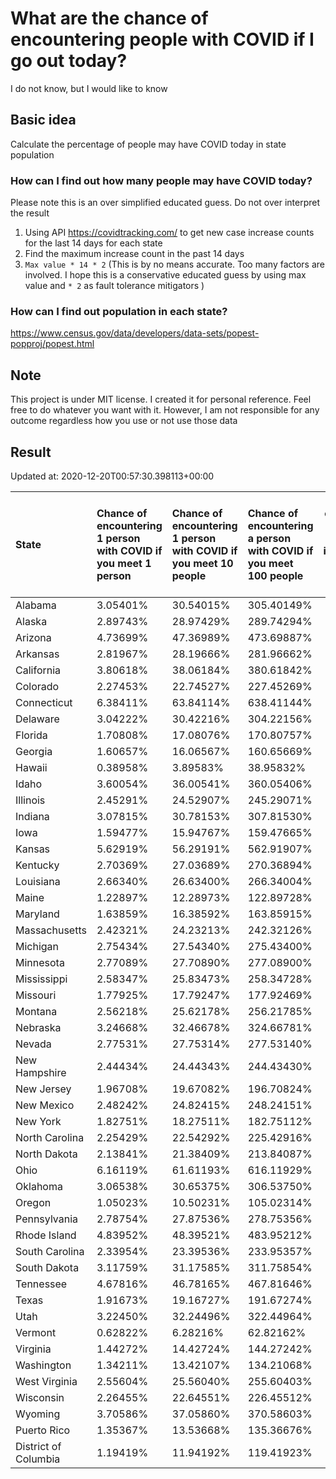 # What are the chance of encountering people with COVID if I go out today?
I do not know, but I would like to know

## Basic idea
Calculate the percentage of people may have COVID today in state population

### How can I find out how many people may have COVID today?
Please note this is an over simplified educated guess. Do not over interpret the result 
1. Using API https://covidtracking.com/ to get new case increase counts for the last 14 days for each state
2. Find the maximum increase count in the past 14 days
3. `Max value * 14 * 2` (This is by no means accurate. Too many factors are involved. I hope this is a conservative educated guess by using max value and `* 2` as fault tolerance mitigators ) 

### How can I find out population in each state?
https://www.census.gov/data/developers/data-sets/popest-popproj/popest.html

## Note
This project is under MIT license. I created it for personal reference. Feel free to do whatever you want with it. However, I am not responsible for any outcome regardless how you use or not use those data 

## Result

 Updated at: 2020-12-20T00:57:30.398113+00:00

| State                | Chance of encountering 1 person with COVID if you meet 1 person   | Chance of encountering 1 person with COVID if you meet 10 people   | Chance of encountering a person with COVID if you meet 100 people   |   Max count of new case increase in the past 14 days |   Estimated people count with COVID |
|:---------------------|:------------------------------------------------------------------|:-------------------------------------------------------------------|:--------------------------------------------------------------------|-----------------------------------------------------:|------------------------------------:|
| Alabama              | 3.05401%                                                          | 30.54015%                                                          | 305.40149%                                                          |                                                 5348 |                              149744 |
| Alaska               | 2.89743%                                                          | 28.97429%                                                          | 289.74294%                                                          |                                                  757 |                               21196 |
| Arizona              | 4.73699%                                                          | 47.36989%                                                          | 473.69887%                                                          |                                                12314 |                              344792 |
| Arkansas             | 2.81967%                                                          | 28.19666%                                                          | 281.96662%                                                          |                                                 3039 |                               85092 |
| California           | 3.80618%                                                          | 38.06184%                                                          | 380.61842%                                                          |                                                53711 |                             1503908 |
| Colorado             | 2.27453%                                                          | 22.74527%                                                          | 227.45269%                                                          |                                                 4678 |                              130984 |
| Connecticut          | 6.38411%                                                          | 63.84114%                                                          | 638.41144%                                                          |                                                 8129 |                              227612 |
| Delaware             | 3.04222%                                                          | 30.42216%                                                          | 304.22156%                                                          |                                                 1058 |                               29624 |
| Florida              | 1.70808%                                                          | 17.08076%                                                          | 170.80757%                                                          |                                                13102 |                              366856 |
| Georgia              | 1.60657%                                                          | 16.06567%                                                          | 160.65669%                                                          |                                                 6092 |                              170576 |
| Hawaii               | 0.38958%                                                          | 3.89583%                                                           | 38.95832%                                                           |                                                  197 |                                5516 |
| Idaho                | 3.60054%                                                          | 36.00541%                                                          | 360.05406%                                                          |                                                 2298 |                               64344 |
| Illinois             | 2.45291%                                                          | 24.52907%                                                          | 245.29071%                                                          |                                                11101 |                              310828 |
| Indiana              | 3.07815%                                                          | 30.78153%                                                          | 307.81530%                                                          |                                                 7401 |                              207228 |
| Iowa                 | 1.59477%                                                          | 15.94767%                                                          | 159.47665%                                                          |                                                 1797 |                               50316 |
| Kansas               | 5.62919%                                                          | 56.29191%                                                          | 562.91907%                                                          |                                                 5857 |                              163996 |
| Kentucky             | 2.70369%                                                          | 27.03689%                                                          | 270.36894%                                                          |                                                 4314 |                              120792 |
| Louisiana            | 2.66340%                                                          | 26.63400%                                                          | 266.34004%                                                          |                                                 4422 |                              123816 |
| Maine                | 1.22897%                                                          | 12.28973%                                                          | 122.89728%                                                          |                                                  590 |                               16520 |
| Maryland             | 1.63859%                                                          | 16.38592%                                                          | 163.85915%                                                          |                                                 3538 |                               99064 |
| Massachusetts        | 2.42321%                                                          | 24.23213%                                                          | 242.32126%                                                          |                                                 5965 |                              167020 |
| Michigan             | 2.75434%                                                          | 27.54340%                                                          | 275.43400%                                                          |                                                 9824 |                              275072 |
| Minnesota            | 2.77089%                                                          | 27.70890%                                                          | 277.08900%                                                          |                                                 5581 |                              156268 |
| Mississippi          | 2.58347%                                                          | 25.83473%                                                          | 258.34728%                                                          |                                                 2746 |                               76888 |
| Missouri             | 1.77925%                                                          | 17.79247%                                                          | 177.92469%                                                          |                                                 3900 |                              109200 |
| Montana              | 2.56218%                                                          | 25.62178%                                                          | 256.21785%                                                          |                                                  978 |                               27384 |
| Nebraska             | 3.24668%                                                          | 32.46678%                                                          | 324.66781%                                                          |                                                 2243 |                               62804 |
| Nevada               | 2.77531%                                                          | 27.75314%                                                          | 277.53140%                                                          |                                                 3053 |                               85484 |
| New Hampshire        | 2.44434%                                                          | 24.44343%                                                          | 244.43430%                                                          |                                                 1187 |                               33236 |
| New Jersey           | 1.96708%                                                          | 19.67082%                                                          | 196.70824%                                                          |                                                 6240 |                              174720 |
| New Mexico           | 2.48242%                                                          | 24.82415%                                                          | 248.24151%                                                          |                                                 1859 |                               52052 |
| New York             | 1.82751%                                                          | 18.27511%                                                          | 182.75112%                                                          |                                                12697 |                              355516 |
| North Carolina       | 2.25429%                                                          | 22.54292%                                                          | 225.42916%                                                          |                                                 8444 |                              236432 |
| North Dakota         | 2.13841%                                                          | 21.38409%                                                          | 213.84087%                                                          |                                                  582 |                               16296 |
| Ohio                 | 6.16119%                                                          | 61.61193%                                                          | 616.11929%                                                          |                                                25721 |                              720188 |
| Oklahoma             | 3.06538%                                                          | 30.65375%                                                          | 306.53750%                                                          |                                                 4332 |                              121296 |
| Oregon               | 1.05023%                                                          | 10.50231%                                                          | 105.02314%                                                          |                                                 1582 |                               44296 |
| Pennsylvania         | 2.78754%                                                          | 27.87536%                                                          | 278.75356%                                                          |                                                12745 |                              356860 |
| Rhode Island         | 4.83952%                                                          | 48.39521%                                                          | 483.95212%                                                          |                                                 1831 |                               51268 |
| South Carolina       | 2.33954%                                                          | 23.39536%                                                          | 233.95357%                                                          |                                                 4302 |                              120456 |
| South Dakota         | 3.11759%                                                          | 31.17585%                                                          | 311.75854%                                                          |                                                  985 |                               27580 |
| Tennessee            | 4.67816%                                                          | 46.78165%                                                          | 467.81646%                                                          |                                                11410 |                              319480 |
| Texas                | 1.91673%                                                          | 19.16727%                                                          | 191.67274%                                                          |                                                19849 |                              555772 |
| Utah                 | 3.22450%                                                          | 32.24496%                                                          | 322.44964%                                                          |                                                 3692 |                              103376 |
| Vermont              | 0.62822%                                                          | 6.28216%                                                           | 62.82162%                                                           |                                                  140 |                                3920 |
| Virginia             | 1.44272%                                                          | 14.42724%                                                          | 144.27242%                                                          |                                                 4398 |                              123144 |
| Washington           | 1.34211%                                                          | 13.42107%                                                          | 134.21068%                                                          |                                                 3650 |                              102200 |
| West Virginia        | 2.55604%                                                          | 25.56040%                                                          | 255.60403%                                                          |                                                 1636 |                               45808 |
| Wisconsin            | 2.26455%                                                          | 22.64551%                                                          | 226.45512%                                                          |                                                 4709 |                              131852 |
| Wyoming              | 3.70586%                                                          | 37.05860%                                                          | 370.58603%                                                          |                                                  766 |                               21448 |
| Puerto Rico          | 1.35367%                                                          | 13.53668%                                                          | 135.36676%                                                          |                                                 1544 |                               43232 |
| District of Columbia | 1.19419%                                                          | 11.94192%                                                          | 119.41923%                                                          |                                                  301 |                                8428 |